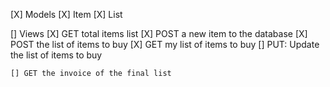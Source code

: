 [X] Models
    [X] Item
    [X] List

[] Views
    [X] GET total items list
    [X] POST a new item to the database
    [X] POST the list of items to buy
    [X] GET my list of items to buy
    [] PUT: Update the list of items to buy
    
    [] GET the invoice of the final list
